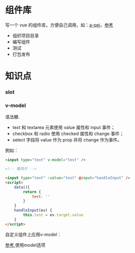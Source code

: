 # 组件库

写一个 vue 的组件库，方便自己调用，如：[a-pei](https://www.npmjs.com/package/a-pei)，[参考](https://blog.csdn.net/baidu_25464429/article/details/81153798)

-   组织项目目录
-   编写组件
-   测试
-   打包发布

# 知识点

### slot

### v-model

语法糖.

-   text 和 textarea 元素使用 value 属性和 input 事件；
-   checkbox 和 radio 使用 checked 属性和 change 事件；
-   select 字段将 value 作为 prop 并将 change 作为事件。

例如：

```html
<input type="text" v-model="test" />

<!-- 等同于 -->

<input type="text" :value="test" @input="handleInput" />
<script>
    data(){
        return {
            test: ''
        }
    }
    handleInput(ev) {
        this.test = ev.target.value
    }
</script>
```

自定义组件上应用v-model：

[参考](https://codesandbox.io/s/8nmy126xj9),使用model选项


